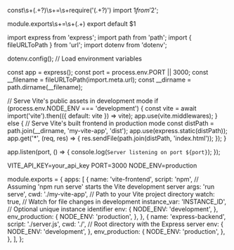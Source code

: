 const\s+(.+?)\s+=\s+require\('(.+?)'\)
import $1 from '$2';

module\.exports\s+=\s+(.+)
export default $1


import express from 'express';
import path from 'path';
import { fileURLToPath } from 'url';
import dotenv from 'dotenv';

dotenv.config(); // Load environment variables

const app = express();
const port = process.env.PORT || 3000;
const __filename = fileURLToPath(import.meta.url);
const __dirname = path.dirname(__filename);

// Serve Vite's public assets in development mode
if (process.env.NODE_ENV === 'development') {
  const vite = await import('vite').then(({ default: vite }) => vite);
  app.use(vite.middlewares);
} else {
  // Serve Vite's built frontend in production mode
  const distPath = path.join(__dirname, 'my-vite-app', 'dist');
  app.use(express.static(distPath));
  app.get('*', (req, res) => {
    res.sendFile(path.join(distPath, 'index.html'));
  });
}

app.listen(port, () => {
  console.log(`Server listening on port ${port}`);
});

VITE_API_KEY=your_api_key
PORT=3000
NODE_ENV=production


module.exports = {
  apps: [
    {
      name: 'vite-frontend',
      script: 'npm', // Assuming 'npm run serve' starts the Vite development server
      args: 'run serve',
      cwd: './my-vite-app', // Path to your Vite project directory
      watch: true, // Watch for file changes in development
      instance_var: 'INSTANCE_ID', // Optional unique instance identifier
      env: {
        NODE_ENV: 'development',
      },
      env_production: {
        NODE_ENV: 'production',
      },
    },
    {
      name: 'express-backend',
      script: './server.js',
      cwd: './', // Root directory with the Express server
      env: {
        NODE_ENV: 'development',
      },
      env_production: {
        NODE_ENV: 'production',
      },
    },
  ],
};
